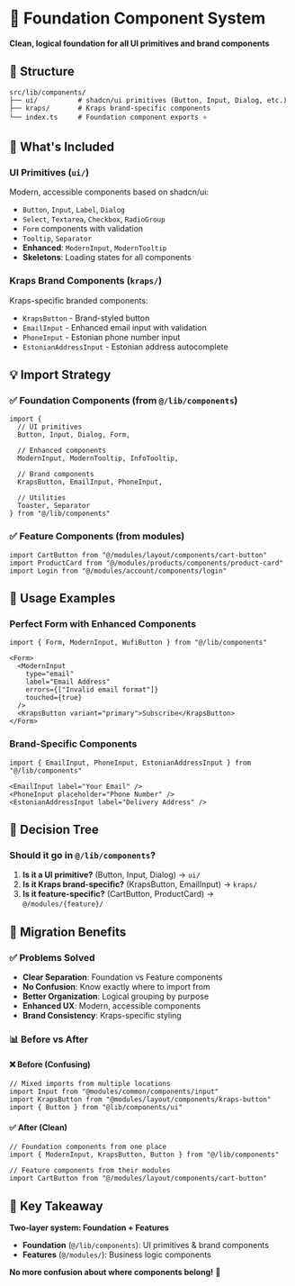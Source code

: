 # 🎯 Foundation Component System

**Clean, logical foundation for all UI primitives and brand components**

## 📁 Structure

```
src/lib/components/
├── ui/          # shadcn/ui primitives (Button, Input, Dialog, etc.)
├── kraps/       # Kraps brand-specific components  
└── index.ts     # Foundation component exports ⭐
```

## 🚀 What's Included

### **UI Primitives** (`ui/`)
Modern, accessible components based on shadcn/ui:
- `Button`, `Input`, `Label`, `Dialog`
- `Select`, `Textarea`, `Checkbox`, `RadioGroup`
- `Form` components with validation
- `Tooltip`, `Separator`
- **Enhanced**: `ModernInput`, `ModernTooltip`
- **Skeletons**: Loading states for all components

### **Kraps Brand Components** (`kraps/`)
Kraps-specific branded components:
- `KrapsButton` - Brand-styled button
- `EmailInput` - Enhanced email input with validation
- `PhoneInput` - Estonian phone number input
- `EstonianAddressInput` - Estonian address autocomplete

## 💡 Import Strategy

### ✅ **Foundation Components** (from `@/lib/components`)
```tsx
import { 
  // UI primitives
  Button, Input, Dialog, Form,
  
  // Enhanced components  
  ModernInput, ModernTooltip, InfoTooltip,
  
  // Brand components
  KrapsButton, EmailInput, PhoneInput,
  
  // Utilities
  Toaster, Separator
} from "@/lib/components"
```

### ✅ **Feature Components** (from modules)
```tsx
import CartButton from "@/modules/layout/components/cart-button"
import ProductCard from "@/modules/products/components/product-card"
import Login from "@/modules/account/components/login"
```

## 🎨 Usage Examples

### Perfect Form with Enhanced Components
```tsx
import { Form, ModernInput, WufiButton } from "@/lib/components"

<Form>
  <ModernInput 
    type="email" 
    label="Email Address" 
    errors={["Invalid email format"]}
    touched={true}
  />
  <KrapsButton variant="primary">Subscribe</KrapsButton>
</Form>
```

### Brand-Specific Components
```tsx
import { EmailInput, PhoneInput, EstonianAddressInput } from "@/lib/components"

<EmailInput label="Your Email" />
<PhoneInput placeholder="Phone Number" />
<EstonianAddressInput label="Delivery Address" />
```

## 🎯 Decision Tree

### **Should it go in `@/lib/components`?**
1. **Is it a UI primitive?** (Button, Input, Dialog) → `ui/`
2. **Is it Kraps brand-specific?** (KrapsButton, EmailInput) → `kraps/`
3. **Is it feature-specific?** (CartButton, ProductCard) → `@/modules/{feature}/`

## 🔄 Migration Benefits

### ✅ **Problems Solved**
- **Clear Separation**: Foundation vs Feature components
- **No Confusion**: Know exactly where to import from
- **Better Organization**: Logical grouping by purpose
- **Enhanced UX**: Modern, accessible components
- **Brand Consistency**: Kraps-specific styling

### 📊 Before vs After

#### ❌ Before (Confusing)
```tsx
// Mixed imports from multiple locations
import Input from "@modules/common/components/input"
import KrapsButton from "@modules/layout/components/kraps-button"  
import { Button } from "@lib/components/ui"
```

#### ✅ After (Clean)
```tsx
// Foundation components from one place
import { ModernInput, KrapsButton, Button } from "@/lib/components"

// Feature components from their modules
import CartButton from "@/modules/layout/components/cart-button"
```

## 🎉 Key Takeaway

**Two-layer system: Foundation + Features**
- **Foundation** (`@/lib/components`): UI primitives & brand components
- **Features** (`@/modules/`): Business logic components

**No more confusion about where components belong!** 🎯 